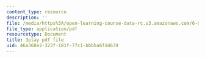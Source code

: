 ```yaml
---
content_type: resource
description: ''
file: /media/https%3A/open-learning-course-data-rc.s3.amazonaws.com/6-042j-mathematics-for-computer-science-spring-2015/46a368e2323f181f77c1bbbba6fd4639_VuG2JNcRXYg.pdf
file_type: application/pdf
resourcetype: Document
title: 3play pdf file
uid: 46a368e2-323f-181f-77c1-bbbba6fd4639
---
```

